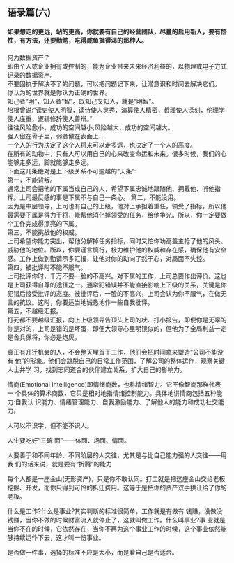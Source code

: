 ## 语录篇(六)

#### 如果想走的更远，站的更高，你就要有自己的经营团队，尽量的启用新人，要有悟性，有方法，还要勤勉，吃得咸鱼抵得渴的那种人。

何为数据资产？<br/>
即由个人或企业拥有或控制的，能为企业带来未来经济利益的，以物理或电子方式记录的数据资产。<br/>
不要固执于解决不了的问题，可以把问题记下来，让潜意识和时间去解决它们。<br/>
你认为的世界就是你认为正确的世界。<br/>
知己者“明”，知人者“智”。既知己又知人，就是“明智”。<br/>
培根曾说:“读史使人明智，读诗使人灵秀，演算使人精密，哲理使人深刻，伦理学 使人庄重，逻辑修辞使人善辩。”<br/>
往往风险愈小，成功的空间越小;风险越大，成功的空间越大。<br/>
强人傲在骨子里，弱者傲在表面上...<br/>
一个人的行为决定了这个人将来可以走多远，也决定了一个人的高度。<br/>
在所有的动物中，只有人可以用自己的心来改变命运和未来。很多时候，我们的心能够走多远，脚就能够走多远。<br/>
下面这几条绝对是上下级关系不可逾越的“天条”:<br/>
第一，不能背叛。<br/>
通常上司会把他的下属当成自己的人，希望下属忠诚地跟随他、拥戴他、听他指挥。上司最反感的事是下属不与自己一条心。
第二，不能没用。<br/>
因为是中层领导，上司也有自己的上级，他对上承担着重任，领受了指标，所以他最需要下属是得力干将，能帮他消化掉领受的任务，给他争光。所以，你一定要做个工作完成得漂亮的下属。<br/>
第三，不能挑战他的权威。<br/>
上司希望你能力突出，帮他分解掉任务指标，同时又怕你功高盖主抢了他的风头、威胁他的地位。所以，你要谨言慎行，极力维护他的权威和存在感，确保他有安全感。工作上做到勤请示多汇报，让他对你的动向了然于心，对局面不失控。<br/>
第四，被批评时不能不服气。<br/>
上司批评你时，千万不要一脸的不高兴。对下属的工作，上司总要作出评价。这也是上司获得自尊的途径之一。通常犯错误并不能直接影响上下级的关系，关键是你犯错后接受批评的态度。被批评后，一脸的不高兴，上司会认为你不服气，在做无言的抗议。这时，你要适当地诚恳地作一些自我批评。<br/>
第五，不越级汇报。<br/>
打死都不要越级汇报，向上上级领导告顶头上司的状、打小报告，即便你是无辜的你是对的，上司是错的是坏蛋，即便大领导心里明镜似的，但他为了全局利益一定是舍兵保将，你必是炮灰。<br/>

真正有升迁机会的人，不会整天埋首于工作，他们会把时间拿来塑造“公司不能没有 他”的形象。他们会跳脱自己的日常工作范围，了解公司的整体运作，观察关键人士并学 习，找到志同道合的伙伴建立关系，扩大自己的影响力。<br/>

情商(Emotional Intelligence)即情绪商数，也称情绪智力。它不像智商那样代表一 个具体的算术商数，它只是相对地指情绪控制能力。具体地讲情商包括五种能力:自我认 识能力、情绪管理能力、自我激励能力、了解他人的能力和成功社交能力。<br/>

人可以不识字，但不能不识人。<br/>

人生要吃好“三碗 面”——体面、场面、情面。<br/>

人要善于和不同年龄、不同阶层的人交往，尤其是与比自己能力强的人交往——用我 们的话来说，就是要有“折腾”的能力<br/>

每个人都是一座金山(无形资产)，只是你不敢认同。打工就是把这座金山交给老板挖掘、开发，而你只得到可怜的拆迁费用。这等于是把你的资产双手拱让给了你的老板。<br/>

什么是工作?什么是事业?其实判断的标准很简单，工作就是有做有 钱赚，没做没钱赚，当你不做的时候财富流入就停止了，这就叫做工作。什么叫事业?事 业就是当你不在的时候，它依然存在，当你不再为这个事业工作的时候，这个事业依然能 够持续运作下去，这才叫一份事业。<br/>

是否做一件事，选择的标准不应是大小，而是看自己是否适合。<br/>



